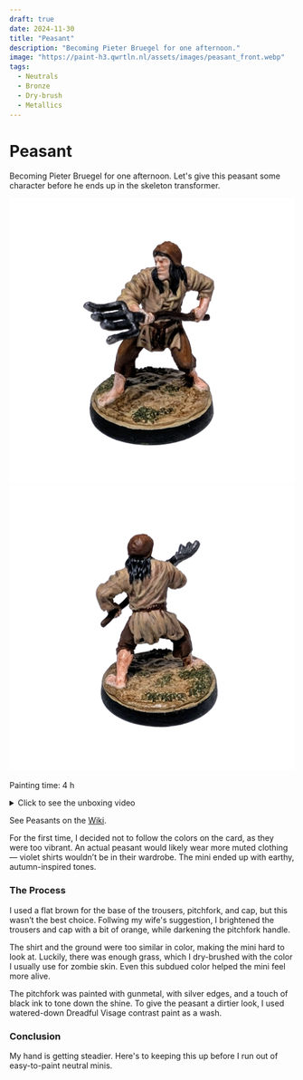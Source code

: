 ```yaml
---
draft: true
date: 2024-11-30
title: "Peasant"
description: "Becoming Pieter Bruegel for one afternoon."
image: "https://paint-h3.qwrtln.nl/assets/images/peasant_front.webp"
tags:
  - Neutrals
  - Bronze
  - Dry-brush
  - Metallics
---
```

# Peasant

Becoming Pieter Bruegel for one afternoon.
Let's give this peasant some character before he ends up in the skeleton transformer.

![peasant front](../assets/images/peasant_front.webp)
![peasant back](../assets/images/peasant_back.webp)

Painting time: 4 h

<details><summary>Click to see the unboxing video</summary>
  <video width="1280" height="720" controls preload="none">
    <source src="/assets/videos/peasant.webm" type="video/webm">
  </video>
</details>

See Peasants on the [Wiki](https://homm3bg.wiki/units/peasants).

For the first time, I decided not to follow the colors on the card, as they were too vibrant.
An actual peasant would likely wear more muted clothing — violet shirts wouldn’t be in their wardrobe.
The mini ended up with earthy, autumn-inspired tones.

### The Process

I used a flat brown for the base of the trousers, pitchfork, and cap, but this wasn’t the best choice.
Follwing my wife's suggestion, I brightened the trousers and cap with a bit of orange, while darkening the pitchfork handle.

The shirt and the ground were too similar in color, making the mini hard to look at.
Luckily, there was enough grass, which I dry-brushed with the color I usually use for zombie skin.
Even this subdued color helped the mini feel more alive.

The pitchfork was painted with gunmetal, with silver edges, and a touch of black ink to tone down the shine.
To give the peasant a dirtier look, I used watered-down Dreadful Visage contrast paint as a wash.

### Conclusion

My hand is getting steadier.
Here's to keeping this up before I run out of easy-to-paint neutral minis.
